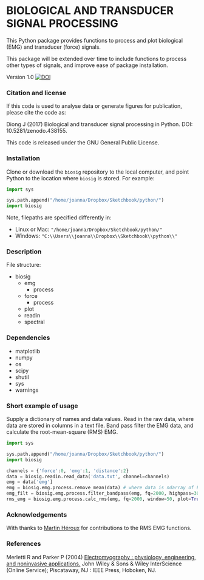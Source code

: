 BIOLOGICAL AND TRANSDUCER SIGNAL PROCESSING
=

This Python package provides functions to process and plot biological (EMG) and transducer (force) signals. 

This package will be extended over time to include functions to process other types of signals, and improve ease of package installation.

Version 1.0 [![DOI](https://zenodo.org/badge/DOI/10.5281/zenodo.438155.svg)](https://doi.org/10.5281/zenodo.438155) 

### Citation and license

If this code is used to analyse data or generate figures for publication, please cite the code as:

Diong J (2017) Biological and transducer signal processing in Python. DOI: 10.5281/zenodo.438155.

This code is released under the GNU General Public License. 

### Installation

Clone or download the `biosig` repository to the local computer, and point Python to the location where `biosig` is stored. For example:

```python
import sys

sys.path.append("/home/joanna/Dropbox/Sketchbook/python/")
import biosig
```

Note, filepaths are specified differently in: 

* Linux or Mac: `"/home/joanna/Dropbox/Sketchbook/python/"` 
* Windows: `"C:\\Users\\joanna\\Dropbox\\Sketchbook\\python\\"`

### Description

File structure:

* biosig
	* emg
		* process
	* force
		* process
	* plot
	* readin
	* spectral

### Dependencies

* matplotlib
* numpy
* os
* scipy
* shutil
* sys
* warnings

### Short example of usage

Supply a dictionary of names and data values.
Read in the raw data, where data are stored in columns in a text file. 
Band pass filter the EMG data, and calculate the root-mean-square (RMS) EMG.

```python
import sys

sys.path.append("/home/joanna/Dropbox/Sketchbook/python/")
import biosig

channels = {'force':0, 'emg':1, 'distance':2}
data = biosig.readin.read_data('data.txt', channel=channels)
emg = data['emg']
emg = biosig.emg.process.remove_mean(data) # where data is ndarray of EMG data
emg_filt = biosig.emg.process.filter_bandpass(emg, fq=2000, highpass=30, lowpass=500)
rms_emg = biosig.emg.process.calc_rms(emg, fq=2000, window=50, plot=True) 
```

### Acknowledgements

With thanks to [Martin Héroux](https://github.com/MartinHeroux) for contributions to the RMS EMG functions.

### References

Merletti R and Parker P (2004) [Electromyography : physiology, engineering, and noninvasive applications.]((http://onlinelibrary.wiley.com/book/10.1002/0471678384)) John Wiley & Sons & Wiley InterScience (Online Service); Piscataway, NJ : IEEE Press, Hoboken, NJ. 


